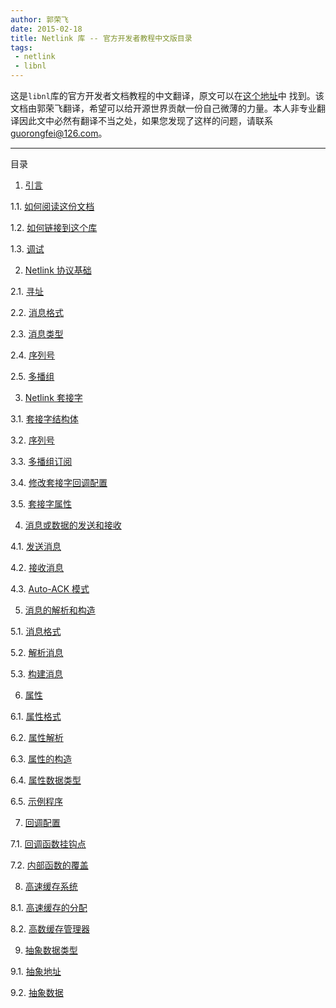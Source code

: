 ```yaml
---
author: 郭荣飞
date: 2015-02-18
title: Netlink 库 -- 官方开发者教程中文版目录
tags:
 - netlink
 - libnl
---
```


这是`libnl`库的官方开发者文档教程的中文翻译，原文可以在[这个地址][source_addr]中
找到。该文档由郭荣飞翻译，希望可以给开源世界贡献一份自己微薄的力量。本人非专业翻
译因此文中必然有翻译不当之处，如果您发现了这样的问题，请联系
<guorongfei@126.com>。

  [source_addr]: http://www.infradead.org/~tgr/libnl/doc/core.html

* * *

目录

1. [引言](/2015/01/20/libnl-translation-part1/#introduction)

  1.1. [如何阅读这份文档](/2015/01/20/libnl-translation-part1/#how_to_read)

  1.2. [如何链接到这个库](/2015/01/20/libnl-translation-part1/#how_to_link)

  1.3. [调试](/2015/01/20/libnl-translation-part1/#debugging)

2. [Netlink 协议基础](/2015/01/23/libnl-translation-part2/#nlp_fundamentals)

  2.1. [寻址](/2015/01/23/libnl-translation-part2/#addressing)

  2.2. [消息格式](/2015/01/23/libnl-translation-part2/#message_formate)

  2.3. [消息类型](/2015/01/23/libnl-translation-part2/#message_type)

  2.4. [序列号](/2015/01/23/libnl-translation-part2/#seq_num)

  2.5. [多播组](/2015/01/23/libnl-translation-part2/#multicast_group)

3. [Netlink 套接字](/2015/01/26/libnl-translation-part3/#netlink_sock)

  3.1. [套接字结构体](/2015/01/26/libnl-translation-part3/#sock_struct)

  3.2. [序列号](/2015/01/26/libnl-translation-part3/#sequence_num)

  3.3. [多播组订阅](/2015/01/26/libnl-translation-part3/#multi_grp_sub)

  3.4. [修改套接字回调配置](/2015/01/26/libnl-translation-part3/#callback_config)

  3.5. [套接字属性](/2015/01/26/libnl-translation-part3/#sock_attri)

4. [消息或数据的发送和接收](/2015/01/27/libnl-translation-part4/#snd_rcv_msg_data)

  4.1. [发送消息](/2015/01/27/libnl-translation-part4/#send_msg)

  4.2. [接收消息](/2015/01/27/libnl-translation-part4/#rcv_msg)

  4.3. [Auto-ACK 模式](/2015/01/27/libnl-translation-part4/#auto_ack)

5. [消息的解析和构造](/2015/01/31/libnl-translation-part5/#message_parse_construct)

  5.1. [消息格式](/2015/01/31/libnl-translation-part5/#msg_formate)

  5.2. [解析消息](/2015/01/31/libnl-translation-part5/#parse_msg)

  5.3. [构建消息](/2015/01/31/libnl-translation-part5/#construct_msg)

6. [属性](/2015/02/12/libnl-translation-part6/#attributes)

  6.1. [属性格式](/2015/02/12/libnl-translation-part6/#attr_formate)

  6.2. [属性解析](/2015/02/12/libnl-translation-part6/#parse_attr)

  6.3. [属性的构造](/2015/02/12/libnl-translation-part6/#attr_construct)

  6.4. [属性数据类型](/2015/02/12/libnl-translation-part6/#attr_datatype)

  6.5. [示例程序](/2015/02/12/libnl-translation-part6/#attr_examples)

7. [回调配置](/2015/02/15/libnl-translation-part7/#callback_config)

  7.1. [回调函数挂钩点](/2015/02/15/libnl-translation-part7/#callback_hooks)

  7.2. [内部函数的覆盖](/2015/02/15/libnl-translation-part7/#overwrite_internal_fun)

8. [高速缓存系统](/2015/02/15/libnl-translation-part8/#cache_system)

  8.1. [高速缓存的分配](/2015/02/15/libnl-translation-part8/#alloc_cache)

  8.2. [高数缓存管理器](/2015/02/15/libnl-translation-part8/#cache_manager)

9. [抽象数据类型](/2015/02/15/libnl-translation-part9/#abstract_data_type)

  9.1. [抽象地址](/2015/02/15/libnl-translation-part9/#abstract_addr)

  9.2. [抽象数据](/2015/02/15/libnl-translation-part9/#abstract_data)

